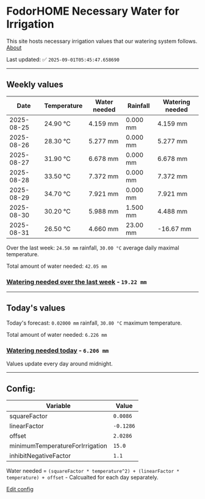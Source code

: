 # FodorHOME Necessary Water for Irrigation

This site hosts necessary irrigation values that our watering system follows. [About](https://github.com/redyau/irrigation)

Last updated: ✅ `2025-09-01T05:45:47.658690`

---

## Weekly values

| Date | Temperature | Water needed | Rainfall | Watering needed |
|-----|-----|-----|-----|-----|
| 2025-08-25 | 24.90 °C | 4.159 mm | 0.000 mm | 4.159 mm |
| 2025-08-26 | 28.30 °C | 5.277 mm | 0.000 mm | 5.277 mm |
| 2025-08-27 | 31.90 °C | 6.678 mm | 0.000 mm | 6.678 mm |
| 2025-08-28 | 33.50 °C | 7.372 mm | 0.000 mm | 7.372 mm |
| 2025-08-29 | 34.70 °C | 7.921 mm | 0.000 mm | 7.921 mm |
| 2025-08-30 | 30.20 °C | 5.988 mm | 1.500 mm | 4.488 mm |
| 2025-08-31 | 26.50 °C | 4.660 mm | 23.00 mm | -16.67 mm |


Over the last week: `24.50 mm` rainfall, `30.00 °C` average daily maximal temperature.

Total amount of water needed: `42.05 mm`

### [Watering needed over the last week](lastweek.txt) - `19.22 mm`

---

## Today's values

Today's forecast: `0.02000 mm` rainfall, `30.80 °C` maximum temperature.

Total amount of water needed: `6.226 mm`

### [Watering needed today](today.txt) - `6.206 mm`

Values update every day around midnight.

---

## Config:

| Variable | Value |
|-----|-----|
| squareFactor | `0.0086` |
| linearFactor | `-0.1286` |
| offset | `2.0286` |
| minimumTemperatureForIrrigation | `15.0` |
| inhibitNegativeFactor | `1.1` |

Water needed = `(squareFactor * temperature^2) + (linearFactor * temperature) + offset` - Calcualted for each day separately.

[Edit config](https://github.com/RedyAu/irrigation/edit/main/config.json)
